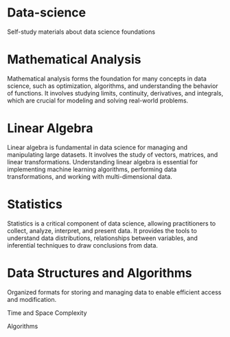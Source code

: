 # Data-science
Self-study materials about data science foundations

# Mathematical Analysis 

Mathematical analysis forms the foundation for many concepts in data science, such as optimization, algorithms, and understanding the behavior of functions. It involves studying limits, continuity, derivatives, and integrals, which are crucial for modeling and solving real-world problems.

# Linear Algebra

Linear algebra is fundamental in data science for managing and manipulating large datasets. It involves the study of vectors, matrices, and linear transformations. Understanding linear algebra is essential for implementing machine learning algorithms, performing data transformations, and working with multi-dimensional data.

# Statistics

Statistics is a critical component of data science, allowing practitioners to collect, analyze, interpret, and present data. It provides the tools to understand data distributions, relationships between variables, and inferential techniques to draw conclusions from data.

# Data Structures and Algorithms

Organized formats for storing and managing data to enable efficient access and modification. 

Time and Space Complexity

Algorithms

